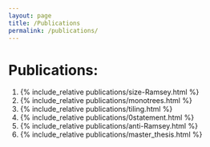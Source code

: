 ```yaml
---
layout: page
title: /Publications
permalink: /publications/
---
```


# Publications:
<ol>
<li> {% include_relative publications/size-Ramsey.html %} <br></li>
<li> {% include_relative publications/monotrees.html %} <br></li>
<li> {% include_relative publications/tiling.html %} <br></li>
<li> {% include_relative publications/0statement.html %} <br></li>
<li> {% include_relative publications/anti-Ramsey.html %} <br></li>
<li> {% include_relative publications/master_thesis.html %} <br></li>
</ol>
